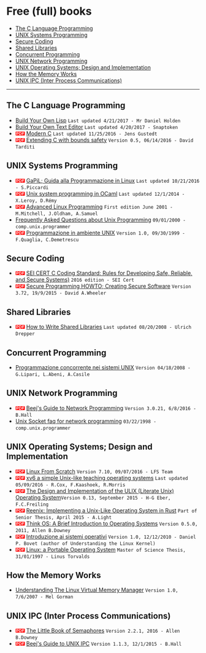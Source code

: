# Free (full) books

* [The C Language Programming](#headFB1)
* [UNIX Systems Programming](#headFB2)
* [Secure Coding](#headFB9)
* [Shared Libraries](#headFB3)
* [Concurrent Programming](#headFB4)
* [UNIX Network Programming](#headFB5)
* [UNIX Operating Systems; Design and Implementation](#headFB6)
* [How the Memory Works](#headFB7)
* [UNIX IPC (Inter Process Communications)](#headFB8)

---

## <a name="headFB1"></a>The C Language Programming

* [Build Your Own Lisp](https://github.com/orangeduck/BuildYourOwnLisp) `Last updated 4/21/2017 - Mr Daniel Holden`
* [Build Your Own Text Editor](http://viewsourcecode.org/snaptoken/kilo/index.html) `Last updated 4/20/2017 - Snaptoken`
* ![pdf doc](./img/pdf_doc.png?raw=true) [Modern C](http://icube-icps.unistra.fr/index.php/File:ModernC.pdf) `Last updated 11/25/2016 - Jens Gustedt`
* ![pdf doc](./img/pdf_doc.png?raw=true) [Extending C with bounds safety](https://github.com/Microsoft/checkedc/releases/download/v0.5-final/checkedc-v0.5.pdf) `Version 0.5, 06/14/2016 - David Tarditi`

## <a name="headFB2"></a>UNIX Systems Programming

* ![pdf doc](./img/pdf_doc.png?raw=true) [GaPiL; Guida alla Programmazione in Linux](https://dl.dropboxusercontent.com/u/57071683/gapil.pdf) `Last updated 10/21/2016 - S.Piccardi`
* ![pdf doc](./img/pdf_doc.png?raw=true) [Unix system programming in OCaml](https://ocaml.github.io/ocamlunix/ocamlunix.pdf) `Last updated 12/1/2014 - X.Leroy, D.Rémy`
* ![pdf doc](./img/pdf_doc.png?raw=true) [Advanced Linux Programming](http://advancedlinuxprogramming.com/alp-folder/advanced-linux-programming.pdf) `First edition June 2001 - M.Mitchell, J.Oldham, A.Samuel`
* [Frequently Asked Questions about Unix Programming](https://www.svbug.com/documentation/comp.unix.programmer-FAQ/) `09/01/2000 - comp.unix.programmer`
* ![pdf doc](./img/pdf_doc.png?raw=true) [Programmazione in ambiente UNIX](http://www.dis.uniroma1.it/pub/quaglia/dispensa.pdf) `Version 1.0, 09/30/1999 - F.Quaglia, C.Demetrescu`

## <a name="headFB9"></a>Secure Coding

* ![pdf doc](./img/pdf_doc.png?raw=true) [SEI CERT C Coding Standard: Rules for Developing Safe, Reliable, and Secure Systems)](https://dl.dropboxusercontent.com/u/57071683/sei-cert-c-coding-standard-2016-v01.pdf) `2016 edition - SEI Cert`
* ![pdf doc](./img/pdf_doc.png?raw=true) [Secure Programming HOWTO; Creating Secure Software](https://www.dwheeler.com/secure-programs/Secure-Programs-HOWTO.pdf) `Version 3.72, 19/9/2015 - David A.Wheeler`

## <a name="headFB3"></a>Shared Libraries

* ![pdf doc](./img/pdf_doc.png?raw=true) [How to Write Shared Libraries](https://www.akkadia.org/drepper/dsohowto.pdf) `Last updated 08/20/2008 - Ulrich Drepper`

## <a name="headFB4"></a>Concurrent Programming

* [Programmazione concorrente nei sistemi UNIX](https://www.dropbox.com/s/y6gon2neug18wjy/programmazione_concorr_nei_sys_unix.pdf?dl=0) `Version 04/18/2008 - G.Lipari, L.Abeni, A.Casile`

## <a name="headFB5"></a>UNIX Network Programming

* ![pdf doc](./img/pdf_doc.png?raw=true) [Beej's Guide to Network Programming](https://beej.us/guide/bgnet/output/print/bgnet_A4_2.pdf) `Version 3.0.21, 6/8/2016 - B.Hall`
* [Unix Socket faq for network programming](https://web.fe.up.pt/~jmcruz/etc/sockets/unix-socket-faq.html) `03/22/1998 - comp.unix.programmer` 

## <a name="headFB6"></a>UNIX Operating Systems; Design and Implementation

* ![pdf doc](./img/pdf_doc.png?raw=true) [Linux From Scratch](http://www.linuxfromscratch.org/lfs/downloads/stable/LFS-BOOK-7.10.pdf) `Version 7.10, 09/07/2016 - LFS Team`
* ![pdf doc](./img/pdf_doc.png?raw=true) [xv6 a simple Unix-like teaching operating systems](https://pdos.csail.mit.edu/6.828/2016/xv6/book-rev9.pdf) `Last updated 05/09/2016 - R.Cox, F.Kaashoek, R.Morris`
* ![pdf doc](./img/pdf_doc.png?raw=true) [The Design and Implementation of the ULIX (Literate Unix) Operating System](http://ulixos.org/doc/ulix-book-0.13.pdf)`Version 0.13, September 2015 - H-G Eber, F.C.Freiling`
* ![pdf doc](./img/pdf_doc.png?raw=true) [Reenix: Implementing a Unix-Like Operating System in Rust](https://scialex.github.io/reenix.pdf) `Part of Senior Thesis, April 2015 - A.Light`
* ![pdf doc](./img/pdf_doc.png?raw=true) [Think OS: A Brief Introduction to Operating Systems](http://greenteapress.com/thinkos/thinkos.pdf) `Version 0.5.0, 2011, Allen B.Downey`
* ![pdf doc](./img/pdf_doc.png?raw=true) [Introduzione ai sistemi operativi](http://so.sprg.uniroma2.it/files/dispense_bovet_2010.pdf) `Version 1.0, 12/12/2010 - Daniel P. Bovet (author of Understanding the Linux Kernel)`
* ![pdf doc](./img/pdf_doc.png?raw=true) [Linux: a Portable Operating System](https://dl.dropboxusercontent.com/u/57071683/torvalds97.pdf) `Master of Science Thesis, 31/01/1997 - Linus Torvalds`

## <a name="headFB7"></a>How the Memory Works

* [Understanding The Linux Virtual Memory Manager](https://www.kernel.org/doc/gorman/pdf/understand.pdf) `Version 1.0, 7/6/2007 - Mel Gorman`

## <a name="headFB8"></a>UNIX IPC (Inter Process Communications)

* ![pdf doc](./img/pdf_doc.png?raw=true) [The Little Book of Semaphores](http://greenteapress.com/semaphores/LittleBookOfSemaphores.pdf) `Version 2.2.1, 2016 - Allen B.Downey`
* ![pdf doc](./img/pdf_doc.png?raw=true) [Beej's Guide to UNIX IPC](https://beej.us/guide/bgipc/output/print/bgipc_A4_2.pdf) `Version 1.1.3, 12/1/2015 - B.Hall`
